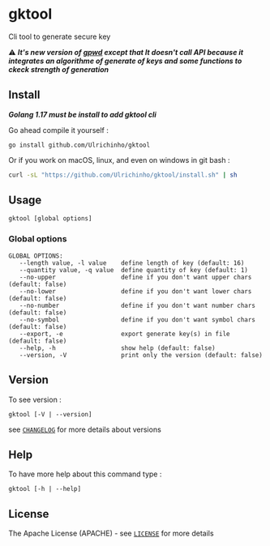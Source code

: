 # gktool

Cli tool to generate secure key

⚠ **_It's new version of [gpwd](https://github.com/Ulrichinho/gpwd) except that It doesn't call API because it integrates an algorithme of generate of keys and some functions to ckeck strength of generation_**

## Install

**_Golang 1.17 must be install to add gktool cli_**

Go ahead compile it yourself :

```text
go install github.com/Ulrichinho/gktool
```

Or if you work on macOS, linux, and even on windows in git bash :

```sh
curl -sL "https://github.com/Ulrichinho/gktool/install.sh" | sh
```

## Usage

```text
gktool [global options]
```

### Global options

```text
GLOBAL OPTIONS:
   --length value, -l value    define length of key (default: 16)
   --quantity value, -q value  define quantity of key (default: 1)
   --no-upper                  define if you don't want upper chars (default: false)
   --no-lower                  define if you don't want lower chars (default: false)
   --no-number                 define if you don't want number chars (default: false)
   --no-symbol                 define if you don't want symbol chars (default: false)
   --export, -e                export generate key(s) in file (default: false)
   --help, -h                  show help (default: false)
   --version, -V               print only the version (default: false)

```

## Version

To see version :

```text
gktool [-V | --version]
```

see [`CHANGELOG`](./CHANGELOG.md) for more details about versions

## Help

To have more help about this command type :

```text
gktool [-h | --help]
```

## License

The Apache License (APACHE) - see [`LICENSE`](./LICENSE.md) for more details
